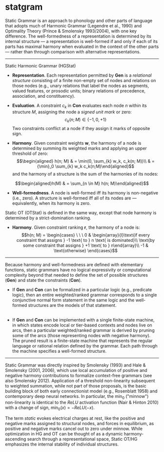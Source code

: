 # statgram

Static Grammar is an approach to phonology and other parts of language that adopts much of Harmonic Grammar (Legendre et al., 1990) and Optimality Theory (Prince & Smolensky 1993/2004), with one key difference. The well-formedness of a representation is determined by its internal structure &mdash; a representation is well-formed if and only if each of its parts has maximal harmony when evaluated in the context of the other parts &mdash; rather than through comparison with alternative representations.

---

Static Harmonic Grammar (HGStat)

* **Representation**. Each representation permitted by **Gen** is a *relational structure* consisting of a finite non-empty set of nodes and relations on those nodes (e.g., unary relations that label the nodes as segments, valued features, or prosodic units; binary relations of precedence, association, and constituency).
&nbsp;

* **Evaluation**. A constraint $c_k$ in **Con** evaluates each node $n$ within its structure $M$, assigning the node a *signed unit mark* or zero:
$$c_k(n; M) \in \{-1, 0, +1\}$$
Two constraints conflict at a node if they assign it marks of opposite sign.
&nbsp;

* **Harmony**. Given constraint weights $\mathbf{w}$, the harmony of a node is determined by summing its weighted marks and applying an upper threshold of zero:  
$$\begin{aligned} h(n; M)  & = \min(0, \sum_{k} w_k, c_k(n; M))\\
& = {\min}_0 \sum_{k} w_k c_k(n;M)\end{aligned}$$ and the harmony of a structure is the sum of the harmonies of its nodes:  
  
$$\begin{aligned}h(M) & = \sum_{n \in M} h(n; M)\end{aligned}$$

* **Well-formedness**. A node is well-formed iff its harmony is non-negative (i.e., zero). A structure  is well-formed iff all of its nodes are &mdash; equivalently, when its harmony is zero.  
  

Static OT (OTStat) is defined in the same way, except that node harmony is determined by a strict-domination ranking.  

* **Harmony**. Given constraint ranking $\mathbf{r}$, the harmony of a node is:
$$h(n; M) = \begin{cases}
        \ \ \ 0 & \begin{array}{l}\text{if every constraint that assigns } -1 \text{ to } n \text{ is dominated}\\
        \text{by some constraint that assigns } +1 \text{ to } n\end{array}\\
        -1 & \text{otherwise}
    \end{cases}$$

---

Because harmony and well-formedness are defined with elementary functions, static grammars have no logical expressivity or computational complexity beyond that needed to define the set of possible structures (**Gen**) and state the constraints (**Con**).

* If **Gen** and **Con** can be formalized in a particular logic (e.g., predicate logic), then an entire weighted/ranked grammar corresponds to a single conjunctive normal form statement in the same logic and the well-formed structures are the models of that statement.  
&nbsp;

* If **Gen** and **Con** can be implemented with a single finite-state machine, in which states encode local or tier-based contexts and nodes live on arcs, then a particular weighted/ranked grammar is derived by pruning some of the arcs (those representing nodes with negative harmony). The pruned result is a finite-state machine that represents the regular language or rational relation defined by the grammar. Each path through the machine specifies a well-formed structure.

---

Static Grammar was directly inspired by Smolensky (1993) and Hale & Smolensky (2001, 2006), which use local accumulation of positive and negative harmony contributions to formalize context-free grammars (see also Smolensky 2012). Application of a threshold non-linearity  subsequent to weighted summation, while not part of those proposals, is the basic building block of both early connectionist model (e.g., Rosenblatt 1958) and contemporary deep neural networks. In particular, the ${\min}_0$ ("minnow") non-linearity is identical to the $ReLU$ activation function (Nair & Hinton 2010) with a change of sign, ${\min}_0(x) = - ReLU(-x)$.
  
The term *static* evokes electrical charges at rest, like the positive and negative marks assigned to structural nodes, and forces in equilibrium, as positive and negative marks cancel out to zero under minnow. While optimization in HG and OT can be thought of as a dynamic harmony-ascending search through a representational space, Static OT/HG emphasizes the internal stability of individual structures.